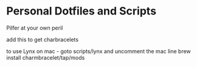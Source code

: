 # Personal Dotfiles and Scripts

Pilfer at your own peril

add this to get charbracelets

to use Lynx on mac - goto scripts/lynx and uncomment the mac line
brew install charmbracelet/tap/mods

